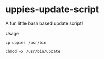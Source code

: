 # uppies-update-script
A fun little bash based update script!

Usage

`cp uppies /usr/bin`

`chmod +x /usr/bin/update`

